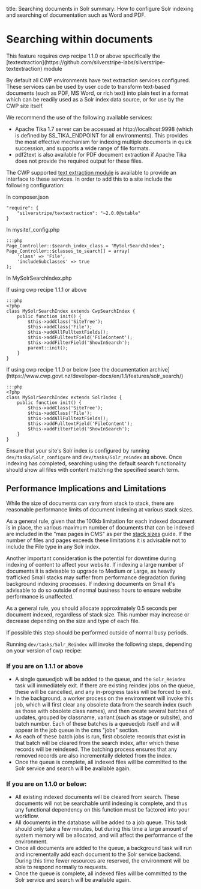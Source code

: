 title: Searching documents in Solr
summary: How to configure Solr indexing and searching of documentation such as Word and PDF.

# Searching within documents

<div class="notice" markdown='1'>This feature requires cwp recipe 1.1.0 or above specifically the [textextraction](https://github.com/silverstripe-labs/silverstripe-textextraction) module</div>

By default all CWP environments have text extraction services configured. These services can be used by user code
to transform text-based documents (such as PDF, MS Word, or rich text) into plain text in a format which can
be readily used as a Solr index data source, or for use by the CWP site itself.

We recommend the use of the following available services:

* Apache Tika 1.7 server can be accessed at http://localhost:9998 (which is defined by SS_TIKA_ENDPOINT for all
  environments). This provides the most effective mechanism for indexing multiple documents in quick succession, and
  supports a wide range of file formats.
* pdf2text is also available for PDF document extraction if Apache Tika does not provide the required output
  for these files.

The CWP supported [text extraction module](https://github.com/silverstripe-labs/silverstripe-textextraction) is
available to provide an interface to these services. In order to add this to a site include the following configuration:

In composer.json


	"require": {
		"silverstripe/textextraction": "~2.0.0@stable"
	}


In mysite/_config.php


	:::php
	Page_Controller::$search_index_class = 'MySolrSearchIndex';
	Page_Controller::$classes_to_search[] = array(
		'class' => 'File',
		'includeSubclasses' => true
	);


In MySolrSearchIndex.php


<div class="notice" markdown='1'>If using cwp recipe 1.1.1 or above</div>

	:::php
	<?php
	class MySolrSearchIndex extends CwpSearchIndex {
		public function init() {
			$this->addClass('SiteTree');
			$this->addClass('File');
			$this->addAllFulltextFields();
			$this->addFulltextField('FileContent');
			$this->addFilterField('ShowInSearch');
			parent::init();
		}
	}

<div class="notice" markdown='1'>If using cwp recipe 1.1.0 or below [see the documentation archive](https://www.cwp.govt.nz/developer-docs/en/1.1/features/solr_search/)</div>

	:::php
	<?php
	class MySolrSearchIndex extends SolrIndex {
		public function init() {
			$this->addClass('SiteTree');
			$this->addClass('File');
			$this->addAllFulltextFields();
			$this->addFulltextField('FileContent');
			$this->addFilterField('ShowInSearch');
		}
	}

Ensure that your site's Solr index is configured by running `dev/tasks/Solr_configure` and `dev/tasks/Solr_reindex`
as above. Once indexing has completed, searching using the default search functionality should show all files
with content matching the specified search term.

## Performance Implications and Limitations

While the size of documents can vary from stack to stack, there are reasonable performance limits of
document indexing at various stack sizes.

As a general rule, given that the 100kb limitation for each indexed document is in place, the various maximum
number of documents that can be indexed are included in the "max pages in CMS" as per the 
[stack sizes](https://www.cwp.govt.nz/about/selecting-the-right-instance-for-your-website/)
guide. If the number of files and pages exceeds these limitations it is advisable not to include the File type
in any Solr index.

Another important consideration is the potential for downtime during indexing of content to affect your website.
If indexing a large number of documents it is advisable to upgrade to Medium or Large, as heavily trafficked Small
stacks may suffer from performance degradation during background indexing processes. If indexing documents
on Small it's advisable to do so outside of normal business hours to ensure website performance is unaffected.

As a general rule, you should allocate approximately 0.5 seconds per document indexed, regardless of stack size.
This number may increase or decrease depending on the size and type of each file.

If possible this step should be performed outside of normal busy periods.

Running `dev/tasks/Solr_Reindex` will invoke the following steps, depending on your version of cwp recipe:

### If you are on 1.1.1 or above

* A single queuedjob will be added to the queue, and the `Solr_Reindex` task will immediately exit.
If there are existing reindex jobs on the queue, these will be cancelled, and any in-progress tasks will
be forced to exit.
* In the background, a worker process on the environment will invoke this job, which will first clear any obsolete
data from the search index (such as those with obsolete class names), and then create several batches of updates,
grouped by classname, variant (such as stage or subsite), and batch number. Each of these batches is a queuedjob
itself and will appear in the job queue in the cms "jobs" section.
* As each of these batch jobs is run, first obsolete records that exist in that batch will be cleared from the search
index, after which these records will be reindexed. The batching process ensures that any removed records are also
incrementally deleted from the index.
* Once the queue is complete, all indexed files will be committed to the Solr service and search will be available
again.

### If you are on 1.1.0 or below:

* All existing indexed documents will be cleared from search. These documents will not be searchable until
indexing is complete, and thus any functional dependency on this function must be factored into your workflow.
* All documents in the database will be added to a job queue. This task should only take a few minutes, but during
this time a large amount of system memory will be allocated, and will affect the performance of the environment.
* Once all documents are added to the queue, a background task will run and incrementally add each document to the
Solr service backend. During this time fewer resources are reserved, the environment will be able to respond
normally to requests. 
* Once the queue is complete, all indexed files will be committed to the Solr service and search will be available
again.
